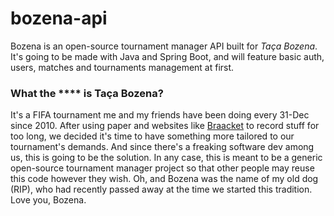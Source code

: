 # bozena-api

Bozena is an open-source tournament manager API built for *Taça Bozena*. It's going to be made with Java and Spring
Boot, and will feature basic auth, users, matches and tournaments management at first.

### What the **** is Taça Bozena?

It's a FIFA tournament me and my friends have been doing every 31-Dec since 2010. After using paper and websites
like [Braacket](https://braacket.com) to record stuff for too long, we decided it's time to have something more tailored
to our tournament's demands. And since there's a freaking software dev among us, this is going to be the solution. In
any case, this is meant to be a generic open-source tournament manager project so that other people may reuse this code
however they wish. Oh, and Bozena was the name of my old dog (RIP), who had recently passed away at the time we started
this tradition. Love you, Bozena.
